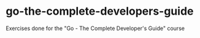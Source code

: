 # go-the-complete-developers-guide
Exercises done for the "Go - The Complete Developer's Guide" course
